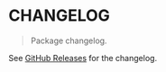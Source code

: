 # CHANGELOG

> Package changelog.

See [GitHub Releases](https://github.com/stdlib-js/stats-base-dists-geometric-cdf/releases) for the changelog.